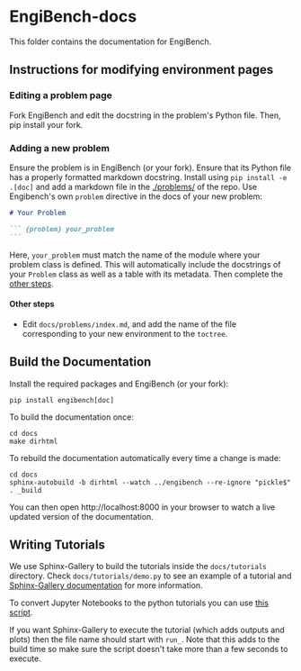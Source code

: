 # EngiBench-docs

This folder contains the documentation for EngiBench.

## Instructions for modifying environment pages

### Editing a problem page

Fork EngiBench and edit the docstring in the problem's Python file. Then, pip install your fork.

### Adding a new problem

Ensure the problem is in EngiBench (or your fork). Ensure that its Python file has a properly formatted markdown docstring. Install using `pip install -e .[doc]` and add a markdown file in the [./problems/](problems/) of the repo.
Use Engibench's own `problem` directive in the docs of your new problem:
   ``````md
   # Your Problem

   ``` {problem} your_problem
   ```
   ``````

Here, `your_problem` must match the name of the module where your problem class is defined.
This will automatically include the docstrings of your `Problem` class as well as a table with its metadata. Then complete the [other steps](#other-steps).

#### Other steps

- Edit `docs/problems/index.md`, and add the name of the file corresponding to your new environment to the `toctree`.

## Build the Documentation

Install the required packages and EngiBench (or your fork):

```
pip install engibench[doc]
```

To build the documentation once:

```
cd docs
make dirhtml
```

To rebuild the documentation automatically every time a change is made:

```
cd docs
sphinx-autobuild -b dirhtml --watch ../engibench --re-ignore "pickle$" . _build
```

You can then open http://localhost:8000 in your browser to watch a live updated version of the documentation.

## Writing Tutorials

We use Sphinx-Gallery to build the tutorials inside the `docs/tutorials` directory. Check `docs/tutorials/demo.py` to see an example of a tutorial and [Sphinx-Gallery documentation](https://sphinx-gallery.github.io/stable/syntax.html) for more information.

To convert Jupyter Notebooks to the python tutorials you can use [this script](https://gist.github.com/mgoulao/f07f5f79f6cd9a721db8a34bba0a19a7).

If you want Sphinx-Gallery to execute the tutorial (which adds outputs and plots) then the file name should start with `run_`. Note that this adds to the build time so make sure the script doesn't take more than a few seconds to execute.
